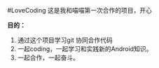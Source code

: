 #LoveCoding
这是我和喵喵第一次合作的项目，开心


**目的：**

1. 通过这个项目学习git 协同合作代码
2. 一起coding，一起学习和实践新的Android知识。
3. 一起合作，一起奋斗。